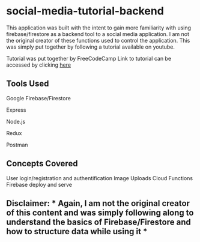 # social-media-tutorial-backend

This application was built with the intent to gain more familiarity with using firebase/firestore as a backend tool to a social media application. I am not the original creator of these functions used to control the application. This was simply put together by following a tutorial available on youtube.

Tutorial was put together by FreeCodeCamp
Link to tutorial can be accessed by clicking [here](https://www.youtube.com/watch?v=m_u6P5k0vP0&t=3994s)


## Tools Used

Google Firebase/Firestore

Express

Node.js

Redux

Postman


## Concepts Covered

User login/registration and authentification
Image Uploads
Cloud Functions
Firebase deploy and serve


## Disclaimer: * Again, I am not the original creator of this content and was simply following along to understand the basics of Firebase/Firestore and how to structure data while using it *
